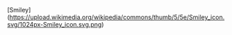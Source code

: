 [Smiley] (https://upload.wikimedia.org/wikipedia/commons/thumb/5/5e/Smiley_icon.svg/1024px-Smiley_icon.svg.png)
